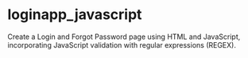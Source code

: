 # loginapp_javascript
Create a Login and Forgot Password page using HTML and JavaScript, incorporating JavaScript validation with regular expressions (REGEX).
